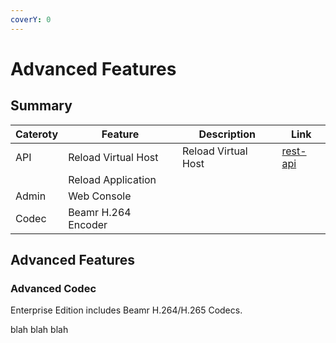 ```yaml
---
coverY: 0
---
```


# Advanced Features

## Summary

| Cateroty | Feature             | Description         | Link                               |
| -------- | ------------------- | ------------------- | ---------------------------------- |
| API      | Reload Virtual Host | Reload Virtual Host | [rest-api](../rest-api/ "mention") |
|          | Reload Application  |                     |                                    |
| Admin    | Web Console         |                     |                                    |
| Codec    | Beamr H.264 Encoder |                     |                                    |



## Advanced Features

### Advanced Codec

Enterprise Edition includes Beamr H.264/H.265 Codecs.&#x20;



blah blah blah&#x20;

